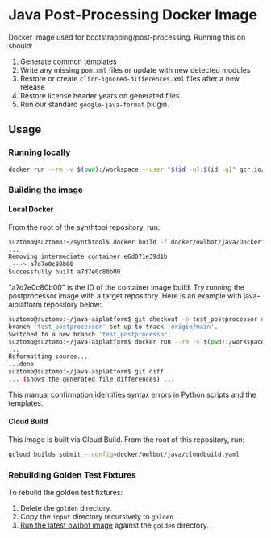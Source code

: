 # Java Post-Processing Docker Image

Docker image used for bootstrapping/post-processing. Running this on
should:

1. Generate common templates
2. Write any missing `pom.xml` files or update with new detected modules
3. Restore or create `clirr-ignored-differences.xml` files after a new release
4. Restore license header years on generated files.
5. Run our standard `google-java-format` plugin.

## Usage

### Running locally

```bash
docker run --rm -v $(pwd):/workspace --user "$(id -u):$(id -g)" gcr.io/repo-automation-bots/owlbot-java
```

### Building the image

#### Local Docker

From the root of the synthtool repository, run:

```bash
suztomo@suztomo:~/synthtool$ docker build -f docker/owlbot/java/Dockerfile .
...
Removing intermediate container e6d071e39d1b
 ---> a7d7e0c80b00
Successfully built a7d7e0c80b00
```

"a7d7e0c80b00" is the ID of the container image build. Try running the
postprocessor image with a target repository.
Here is an example with java-aiplatform repository  below:

```bash
suztomo@suztomo:~/java-aiplatform$ git checkout -b test_postprocessor origin/main
branch 'test_postprocessor' set up to track 'origin/main'.
Switched to a new branch 'test_postprocessor'
suztomo@suztomo:~/java-aiplatform$ docker run --rm -v $(pwd):/workspace a7d7e0c80b00
...
Reformatting source...
...done
suztomo@suztomo:~/java-aiplatform$ git diff
... (shows the generated file differences) ...
```

This manual confirmation identifies syntax errors in Python scripts and the
templates.

#### Cloud Build
This image is built via Cloud Build. From the root of this repository, run:

```bash
gcloud builds submit --config=docker/owlbot/java/cloudbuild.yaml
```

### Rebuilding Golden Test Fixtures

To rebuild the golden test fixtures:

1. Delete the `golden` directory.
2. Copy the `input` directory recursively to `golden`
3. [Run the latest owlbot image](#running-locally) against the `golden` directory.
